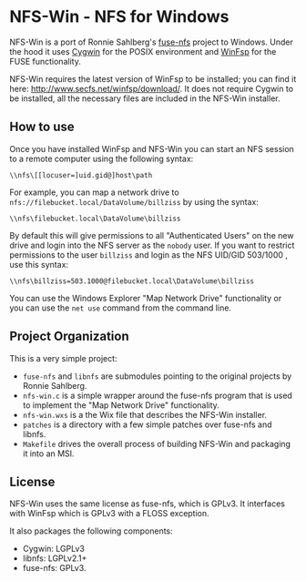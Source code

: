 # NFS-Win - NFS for Windows

NFS-Win is a port of Ronnie Sahlberg's [fuse-nfs](https://github.com/sahlberg/fuse-nfs) project to Windows. Under the hood it uses [Cygwin](https://cygwin.com) for the POSIX environment and [WinFsp](https://github.com/billziss-gh/winfsp) for the FUSE functionality.

NFS-Win requires the latest version of WinFsp to be installed; you can find it here: http://www.secfs.net/winfsp/download/. It does not require Cygwin to be installed, all the necessary files are included in the NFS-Win installer.

## How to use

Once you have installed WinFsp and NFS-Win you can start an NFS session to a remote computer using the following syntax:

    \\nfs\[[locuser=]uid.gid@]host\path

For example, you can map a network drive to `nfs://filebucket.local/DataVolume/billziss` by using the syntax:

    \\nfs\filebucket.local\DataVolume\billziss

By default this will give permissions to all "Authenticated Users" on the new drive and login into the NFS server as the `nobody` user. If you want to restrict permissions to the user `billziss` and login as the NFS UID/GID 503/1000 , use this syntax:

    \\nfs\billziss=503.1000@filebucket.local\DataVolume\billziss

You can use the Windows Explorer "Map Network Drive" functionality or you can use the `net use` command from the command line.

## Project Organization

This is a very simple project:

- `fuse-nfs` and `libnfs` are submodules pointing to the original projects by Ronnie Sahlberg.
- `nfs-win.c` is a simple wrapper around the fuse-nfs program that is used to implement the "Map Network Drive" functionality.
- `nfs-win.wxs` is a the Wix file that describes the NFS-Win installer.
- `patches` is a directory with a few simple patches over fuse-nfs and libnfs.
- `Makefile` drives the overall process of building NFS-Win and packaging it into an MSI.

## License

NFS-Win uses the same license as fuse-nfs, which is GPLv3. It interfaces with WinFsp which is GPLv3 with a FLOSS exception.

It also packages the following components:

- Cygwin: LGPLv3
- libnfs: LGPLv2.1+
- fuse-nfs: GPLv3.
